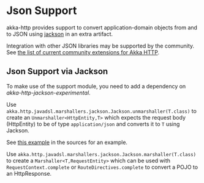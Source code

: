 <a id="json-support-java"></a>
# Json Support

akka-http provides support to convert application-domain objects from and to JSON using [jackson](https://github.com/FasterXML/jackson) in an
extra artifact.

Integration with other JSON libraries may be supported by the community.
See [the list of current community extensions for Akka HTTP](http://akka.io/community/#extensions-to-akka-http).

<a id="json-jackson-support-java"></a>
## Json Support via Jackson

To make use of the support module, you need to add a dependency on *akka-http-jackson-experimental*.

Use `akka.http.javadsl.marshallers.jackson.Jackson.unmarshaller(T.class)` to create an `Unmarshaller<HttpEntity,T>` which expects the request
body (HttpEntity) to be of type `application/json` and converts it to `T` using Jackson.

See [this example](@github@/akka-http-tests/src/main/java/akka/http/javadsl/server/examples/petstore/PetStoreExample.java) in the sources for an example.

Use `akka.http.javadsl.marshallers.jackson.Jackson.marshaller(T.class)` to create a `Marshaller<T,RequestEntity>` which can be used with
`RequestContext.complete` or `RouteDirectives.complete` to convert a POJO to an HttpResponse.